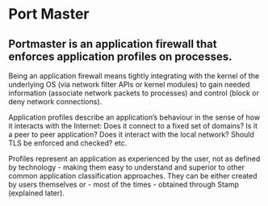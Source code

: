 # Port Master

## Portmaster is an application firewall that enforces application profiles on processes.

Being an application firewall means tightly integrating with the kernel of the underlying OS (via network filter APIs or kernel modules) to gain needed information (associate network packets to processes) and control (block or deny network connections).

Application profiles describe an application’s behaviour in the sense of how it interacts with the Internet: Does it connect to a fixed set of domains? Is it a peer to peer application? Does it interact with the local network? Should TLS be enforced and checked? etc.

Profiles represent an application as experienced by the user, not as defined by technology - making them easy to understand and superior to other common application classification approaches. They can be either created by users themselves or - most of the times - obtained through Stamp (explained later).